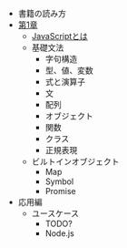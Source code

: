 - 書籍の読み方
- [第1章](source/ch1/README.md)
    - [JavaScriptとは](source/ch1/basic/README.md)
    - 基礎文法
        - 字句構造
        - 型、値、変数
        - 式と演算子
        - 文
        - 配列
        - オブジェクト
        - 関数
        - クラス
        - 正規表現
    - ビルトインオブジェクト
        - Map
        - Symbol
        - Promise
- 応用編
    - ユースケース
        - TODO?
        - Node.js
